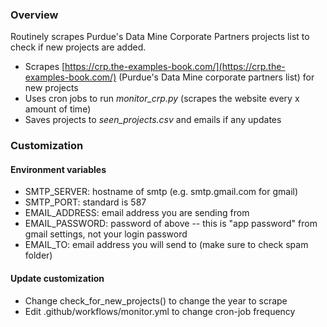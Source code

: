 ### Overview
Routinely scrapes Purdue's Data Mine Corporate Partners projects list to check if new projects are added.
- Scrapes [https://crp.the-examples-book.com/](https://crp.the-examples-book.com/) (Purdue's Data Mine corporate partners list) for new projects
- Uses cron jobs to run *monitor_crp.py* (scrapes the website every x amount of time)
- Saves projects to *seen_projects.csv* and emails if any updates

### Customization
#### Environment variables
- SMTP_SERVER: hostname of smtp (e.g. smtp.gmail.com for gmail)
- SMTP_PORT: standard is 587
- EMAIL_ADDRESS: email address you are sending from
- EMAIL_PASSWORD: password of above -- this is "app password" from gmail settings, not your login password
- EMAIL_TO: email address you will send to (make sure to check spam folder)
#### Update customization
- Change check_for_new_projects() to change the year to scrape
- Edit .github/workflows/monitor.yml to change cron-job frequency
